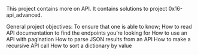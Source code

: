 This project contains more on API. It contains solutions to project 0x16-api_advanced.

General project  objectives:
To ensure that one is able to know;
	How to read API documentation to find the endpoints you’re looking for
	How to use an API with pagination
	How to parse JSON results from an API
	How to make a recursive API call
	How to sort a dictionary by value

